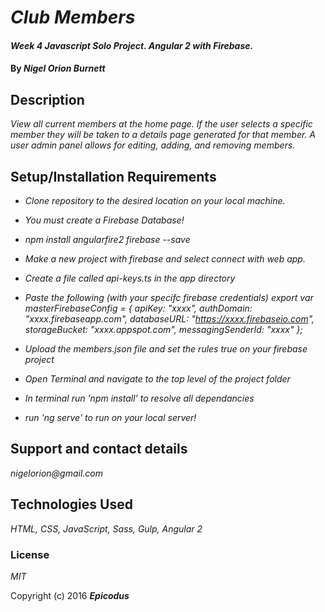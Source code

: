 # _Club Members_

#### _Week 4 Javascript Solo Project. Angular 2 with Firebase._

#### By _**Nigel Orion Burnett**_

## Description

_View all current members at the home page. If the user selects a specific member they will be taken to a details page generated for that member. A user admin panel allows for editing, adding, and removing members._


## Setup/Installation Requirements

* _Clone repository to the desired location on your local machine._

* _You must create a Firebase Database!_
* _npm install angularfire2 firebase --save_
* _Make a new project with firebase and select connect with web app._
* _Create a file called api-keys.ts in the app directory_
* _Paste the following (with your specifc firebase credentials)
export var masterFirebaseConfig = {
    apiKey: "xxxx",
    authDomain: "xxxx.firebaseapp.com",
    databaseURL: "https://xxxx.firebaseio.com",
    storageBucket: "xxxx.appspot.com",
    messagingSenderId: "xxxx"
  };_

* _Upload the members.json file and set the rules true on your firebase project_

* _Open Terminal and navigate to the top level of the project folder_
* _In terminal run 'npm install' to resolve all dependancies_
* _run 'ng serve' to run on your local server!_


## Support and contact details

_nigelorion@gmail.com_

## Technologies Used

_HTML, CSS, JavaScript, Sass, Gulp, Angular 2_

### License

*MIT*

Copyright (c) 2016 **_Epicodus_**
